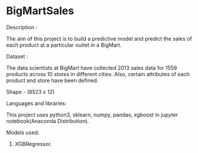 # BigMartSales


Description :

The aim of this project is to build a predictive model and predict the sales of each product at a particular outlet in a BigMart.

Dataset :

The data scientists at BigMart have collected 2013 sales data for 1559 products across 10 stores in different cities. Also, certain attributes of each product and store have been defined.

Shape - (8523 x 12)

Languages and libraries:

This project uses python3, sklearn, numpy, pandas, xgboost in jupyter notebook(Anaconda Distribution).

Models used:
 
 1. XGBRegressor.
